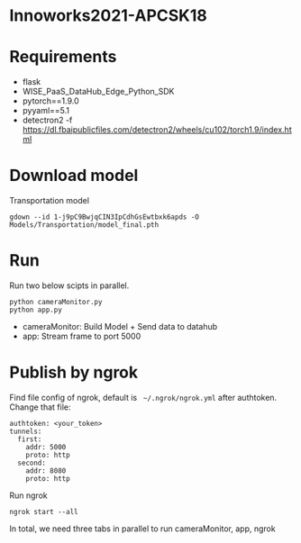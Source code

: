 # Innoworks2021-APCSK18

# Requirements
 - flask
 - WISE_PaaS_DataHub_Edge_Python_SDK
 - pytorch==1.9.0
 - pyyaml==5.1
 - detectron2 -f https://dl.fbaipublicfiles.com/detectron2/wheels/cu102/torch1.9/index.html

# Download model
Transportation model
```
gdown --id 1-j9pC9BwjqCIN3IpCdhGsEwtbxk6apds -O Models/Transportation/model_final.pth
```

# Run
Run two below scipts in parallel.
```
python cameraMonitor.py
python app.py
```

- cameraMonitor: Build Model + Send data to datahub
- app: Stream frame to port 5000

# Publish by ngrok
Find file config of ngrok, default is ``` ~/.ngrok/ngrok.yml``` after authtoken. 
Change that file:
```
authtoken: <your_token>
tunnels:
  first:
    addr: 5000
    proto: http
  second:
    addr: 8080
    proto: http
```
Run ngrok 
```
ngrok start --all
```

In total, we need three tabs in parallel to run cameraMonitor, app, ngrok
